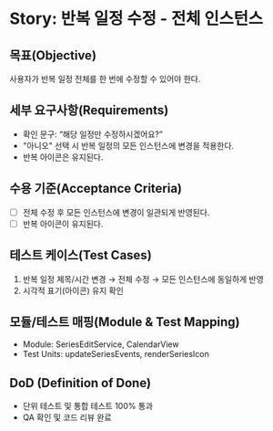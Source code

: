 # Story: 반복 일정 수정 - 전체 인스턴스

## 목표(Objective)

사용자가 반복 일정 전체를 한 번에 수정할 수 있어야 한다.

## 세부 요구사항(Requirements)

- 확인 문구: “해당 일정만 수정하시겠어요?”
- "아니오" 선택 시 반복 일정의 모든 인스턴스에 변경을 적용한다.
- 반복 아이콘은 유지된다.

## 수용 기준(Acceptance Criteria)

- [ ] 전체 수정 후 모든 인스턴스에 변경이 일관되게 반영된다.
- [ ] 반복 아이콘이 유지된다.

## 테스트 케이스(Test Cases)

1. 반복 일정 제목/시간 변경 → 전체 수정 → 모든 인스턴스에 동일하게 반영
2. 시각적 표기(아이콘) 유지 확인

## 모듈/테스트 매핑(Module & Test Mapping)

- Module: SeriesEditService, CalendarView
- Test Units: updateSeriesEvents, renderSeriesIcon

## DoD (Definition of Done)

- 단위 테스트 및 통합 테스트 100% 통과
- QA 확인 및 코드 리뷰 완료
